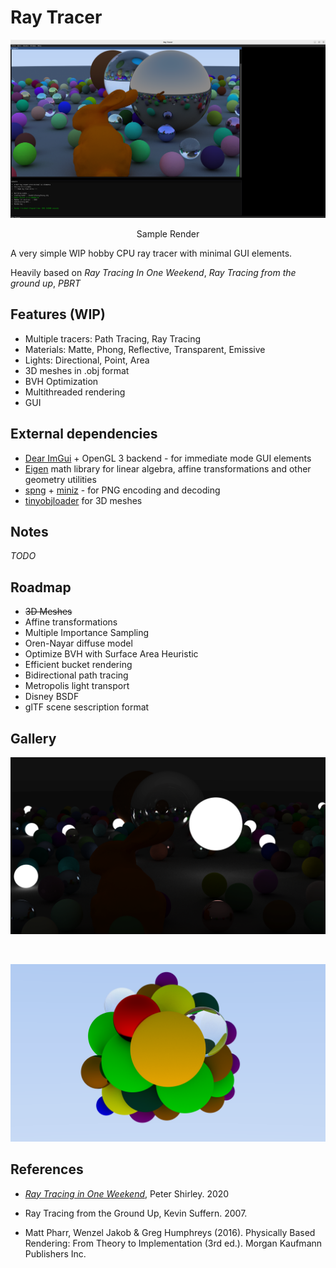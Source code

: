 # Ray Tracer

<p align="center"><img src="./images/demo.png" width="900"/></p>
<p align="center">Sample Render</p>

A very simple WIP hobby CPU ray tracer with minimal GUI elements.   
  
Heavily based on *Ray Tracing In One Weekend*, *Ray Tracing from the ground up*, *PBRT* 

## Features (WIP)
- Multiple tracers: Path Tracing, Ray Tracing
- Materials: Matte, Phong, Reflective, Transparent, Emissive
- Lights: Directional, Point, Area
- 3D meshes in .obj format
- BVH Optimization
- Multithreaded rendering
- GUI

## External dependencies
- [Dear ImGui](https://github.com/ocornut/imgui) + OpenGL 3 backend - for immediate mode GUI elements
- [Eigen](https://eigen.tuxfamily.org/index.php?title=Main_Page) math library for linear algebra, affine transformations and other geometry utilities
- [spng](https://github.com/randy408/libspng/) + [miniz](https://github.com/richgel999/miniz) - for PNG encoding and decoding
- [tinyobjloader](https://github.com/tinyobjloader/tinyobjloader) for 3D meshes 

## Notes
*TODO*
## Roadmap
- ~~3D Meshes~~
- Affine transformations
- Multiple Importance Sampling
- Oren-Nayar diffuse model
- Optimize BVH with Surface Area Heuristic
- Efficient bucket rendering
- Bidirectional path tracing
- Metropolis light transport
- Disney BSDF
- glTF scene sescription format

## Gallery
<p align="center"><img src="./images/spheres&bunny.png" width="700"/></p>
<br>
<p align="center"><img src="./images/spheres2.png" width="700"/></p>

## References
- [_Ray Tracing in One Weekend_](https://raytracing.github.io/books/RayTracingInOneWeekend.html), Peter Shirley. 2020
- Ray Tracing from the Ground Up, Kevin Suffern. 2007. 

- Matt Pharr, Wenzel Jakob & Greg Humphreys (2016). Physically Based Rendering: From Theory to Implementation (3rd ed.). Morgan Kaufmann Publishers Inc.

